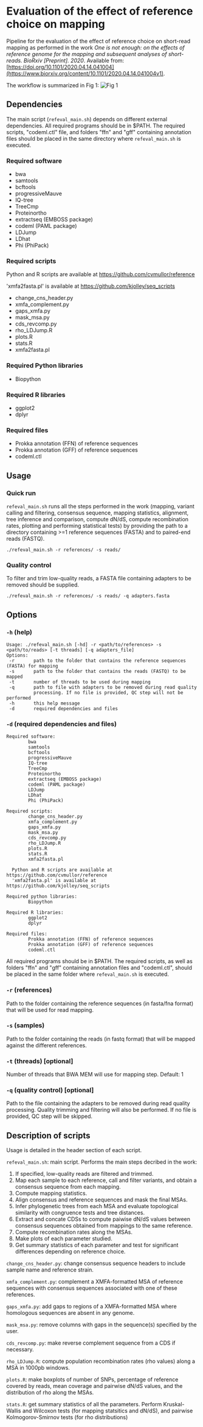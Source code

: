 # Evaluation of the effect of reference choice on mapping
Pipeline for the evaluation of the effect of reference choice on short-read mapping as performed in the work *One is not enough: on the effects of reference genome for the mapping and subsequent analyses of short-reads. BioRxiv [Preprint]. 2020*. Available from: [https://doi.org/10.1101/2020.04.14.041004](https://www.biorxiv.org/content/10.1101/2020.04.14.041004v1).

The workflow is summarized in Fig 1:
![Fig 1](Fig1_overview.png)

## Dependencies

The main script (`refeval_main.sh`) depends on different external dependencies. All required programs should be in $PATH. The required scripts, "codeml.ctl" file, and folders "ffn" and "gff" containing annotation files should be placed in the same directory where `refeval_main.sh` is executed.

### Required software
* bwa
* samtools
* bcftools
* progressiveMauve
* IQ-tree
* TreeCmp
* Proteinortho
* extractseq (EMBOSS package)
* codeml (PAML package)
* LDJump
* LDhat
* Phi (PhiPack)

### Required scripts
Python and R scripts are available at https://github.com/cvmullor/reference

'xmfa2fasta.pl' is available at https://github.com/kjolley/seq_scripts
  
* change_cns_header.py
* xmfa_complement.py
* gaps_xmfa.py
* mask_msa.py
* cds_revcomp.py
* rho_LDJump.R
* plots.R
* stats.R
* xmfa2fasta.pl

### Required Python libraries
* Biopython

### Required R libraries
* ggplot2
* dplyr

### Required files
* Prokka annotation (FFN) of reference sequences
* Prokka annotation (GFF) of reference sequences
* codeml.ctl

## Usage

### Quick run

`refeval_main.sh` runs all the steps performed in the work (mapping, variant calling and filtering, consensus sequence, mapping statistics, alignment, tree inference and comparison, compute dN/dS, compute recombination rates, plotting and performing statistical tests) by providing the path to a directory containing >=1 reference sequences (FASTA) and to paired-end reads (FASTQ).

`./refeval_main.sh -r references/ -s reads/`

### Quality control

To filter and trim low-quality reads, a FASTA file containing adapters to be removed should be supplied.

`./refeval_main.sh -r references/ -s reads/ -q adapters.fasta`

## Options

### `-h` (help)
```
Usage: ./refeval_main.sh [-hd] -r <path/to/references> -s <path/to/reads> [-t threads] [-q adapters_file]
Options:
 -r       path to the folder that contains the reference sequences (FASTA) for mapping
 -s       path to the folder that contains the reads (FASTQ) to be mapped
 -t       number of threads to be used during mapping
 -q       path to file with adapters to be removed during read quality
          processing. If no file is provided, QC step will not be performed
 -h       this help message
 -d       required dependencies and files
```

### `-d` (required dependencies and files)
```
Required software:
        bwa
        samtools
        bcftools
        progressiveMauve
        IQ-tree
        TreeCmp
        Proteinortho
        extractseq (EMBOSS package)
        codeml (PAML package)
        LDJump
        LDhat
        Phi (PhiPack)

Required scripts:
        change_cns_header.py
        xmfa_complement.py
        gaps_xmfa.py
        mask_msa.py
        cds_revcomp.py
        rho_LDJump.R
        plots.R
        stats.R
        xmfa2fasta.pl

  Python and R scripts are available at https://github.com/cvmullor/reference
  'xmfa2fasta.pl' is available at https://github.com/kjolley/seq_scripts

Required python libraries:
        Biopython

Required R libraries:
        ggplot2
        dplyr

Required files:
        Prokka annotation (FFN) of reference sequences
        Prokka annotation (GFF) of reference sequences
        codeml.ctl
```

All required programs should be in $PATH. The required scripts, as well as folders "ffn" and "gff" containing annotation files and "codeml.ctl", should be placed in the same folder where `refeval_main.sh` is executed. 


### `-r` (references)
Path to the folder containing the reference sequences (in fasta/fna format) that will be used for read mapping.

### `-s` (samples)
Path to the folder containing the reads (in fastq format) that will be mapped against the different references.

### `-t` (threads) [optional]
Number of threads that BWA MEM will use for mapping step. Default: 1

### `-q` (quality control) [optional]
Path to the file containing the adapters to be removed during read quality processing. Quality trimming and filtering will also be performed.
If no file is provided, QC step will be skipped.

## Description of scripts

Usage is detailed in the header section of each script.

`refeval_main.sh`: main script. Performs the main steps decribed in the work:
  1) If specified, low-quality reads are filtered and trimmed.
  2) Map each sample to each reference, call and filter variants, and obtain a consensus sequence from each mapping.
  3) Compute mapping statistics.
  4) Align consensus and reference sequences and mask the final MSAs.
  5) Infer phylogenetic trees from each MSA and evaluate topological similarity with congruence tests and tree distances.
  6) Extract and concate CDSs to compute paiwise dN/dS values between consensus sequences obtained from mappings to the same reference.
  7) Compute recombination rates along the MSAs.
  8) Make plots of each parameter studied.
  9) Get summary statistics of each parameter and test for significant differences depending on reference choice.

`change_cns_header.py`: change consensus sequence headers to include sample name and reference strain.

`xmfa_complement.py`: complement a XMFA-formatted MSA of reference sequences with consensus sequences associated with one of these references.

`gaps_xmfa.py`: add gaps to regions of a XMFA-formatted MSA where homologous sequences are absent in any genome. 

`mask_msa.py`: remove columns with gaps in the sequence(s) specified by the user.

`cds_revcomp.py`: make reverse complement sequence from a CDS if necessary.

`rho_LDJump.R`: compute population recombination rates (rho values) along a MSA in 1000pb windows.

`plots.R`: make boxplots of number of SNPs, percentage of reference covered by reads, mean coverage and pairwise dN/dS values, and the distribution of rho along the MSAs.

`stats.R`: get summary statistics of all the parameters. Perform Kruskal-Wallis and Wilcoxon tests (for mapping statsitics and dN/dS), and pairwise Kolmogorov-Smirnov tests (for rho distributions)

